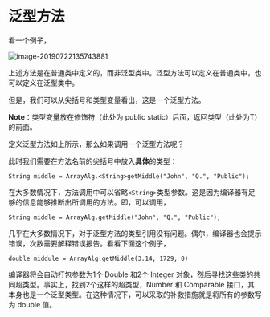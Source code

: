 # 泛型方法

看一个例子，

![image-20190722135743881](/Users/pengyuyan/Documents/Android-Learning-Material/Java/泛型程序设计/images/image-20190722135743881.png)

上述方法是在普通类中定义的，而非泛型类中。泛型方法可以定义在普通类中，也可以定义在泛型类中。

但是，我们可以从尖括号和类型变量看出，这是一个泛型方法。

**Note**：类型变量放在修饰符（此处为 public static）后面，返回类型（此处为T）的前面。



定义泛型方法如上所示，那么如果调用一个泛型方法呢？

此时我们需要在方法名前的尖括号中放入**具体**的类型：

`String middle = ArrayAlg.<String>getMiddle("John", "Q.", "Public");`

在大多数情况下，方法调用中可以省略`<String>`类型参数。这是因为编译器有足够的信息能够推断出所调用的方法。即，可以调用，

`String middle = ArrayAlg.getMiddle("John", "Q.", "Public");`



几乎在大多数情况下，对于泛型方法的类型引用没有问题。偶尔，编译器也会提示错误，次数需要解释错误报告。看看下面这个例子，

`double middule = ArrayAlg.getMiddle(3.14, 1729, 0)`

编译器将会自动打包参数为1个 Double 和2个 Integer 对象，然后寻找这些类的共同超类型。事实上，找到2个这样的超类型，Number 和 Comparable 接口，其本身也是一个泛型类型。在这种情况下，可以采取的补救措施就是将所有的参数写为 double 值。